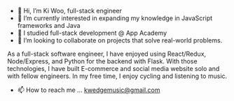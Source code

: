 

- 👋 Hi, I’m Ki Woo, full-stack engineer
- 👀 I’m currently interested in expanding my knowledge in JavaScript frameworks and Java
- 🌱 I studied full-stack development @ App Academy
- 💞️ I’m looking to collaborate on projects that solve real-world problems.

As a full-stack software engineer, I have enjoyed using React/Redux, Node/Express, and Python for the backend with Flask. With those technologies, I have built E-commerce and social media website solo and with fellow engineers.
In my free time, I enjoy cycling and listening to music.

- 📫 How to reach me ...  kwedgemusic@gmail.com





<!---
kiwookim/kiwookim is a ✨ special ✨ repository because its `README.md` (this file) appears on your GitHub profile.
You can click the Preview link to take a look at your changes.
--->
